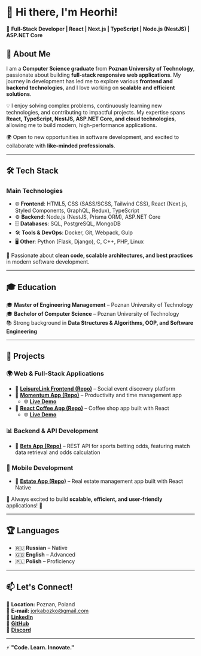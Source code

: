 # 👋 Hi there, I'm Heorhi!  

🚀 **Full-Stack Developer | React | Next.js | TypeScript | Node.js (NestJS) | ASP.NET Core**  

## 📌 About Me  
I am a **Computer Science graduate** from **Poznan University of Technology**, passionate about building **full-stack responsive web applications**. My journey in development has led me to explore various **frontend and backend technologies**, and I love working on **scalable and efficient solutions**.  

💡 I enjoy solving complex problems, continuously learning new technologies, and contributing to impactful projects. My expertise spans **React, TypeScript, NestJS, ASP.NET Core, and cloud technologies**, allowing me to build modern, high-performance applications.  

🌍 Open to new opportunities in software development, and excited to collaborate with **like-minded professionals**.  

---

## 🛠️ Tech Stack  

### **Main Technologies**  
- 🌐 **Frontend**: HTML5, CSS (SASS/SCSS, Tailwind CSS), React (Next.js, Styled Components, GraphQL, Redux), TypeScript  
- ⚙ **Backend**: Node.js (NestJS, Prisma ORM), ASP.NET Core  
- 🗄 **Databases**: SQL, PostgreSQL, MongoDB  
- 🛠 **Tools & DevOps**: Docker, Git, Webpack, Gulp  
- 🖥 **Other**: Python (Flask, Django), C, C++, PHP, Linux  

📌 Passionate about **clean code, scalable architectures, and best practices** in modern software development.  

---

## 🎓 Education  
🎓 **Master of Engineering Management** – Poznan University of Technology  
🎓 **Bachelor of Computer Science** – Poznan University of Technology  
📚 Strong background in **Data Structures & Algorithms, OOP, and Software Engineering**  

---

## 💼 Projects  

### 🌍 Web & Full-Stack Applications  
- 🔹 **[LeisureLink Frontend (Repo)](https://github.com/Joramba/LeisureLink_frontend)** – Social event discovery platform  
- 🔹 **[Momentum App (Repo)](https://github.com/Joramba/momentum/)** – Productivity and time management app  
  - 🌐 **[Live Demo](https://joramba.github.io/momentum/momentum/)**  
- 🔹 **[React Coffee App (Repo)](https://github.com/Joramba/Coffee_app)** – Coffee shop app built with React  
  - 🌐 **[Live Demo](https://joramba.github.io/Coffee_app/)**  

### 📊 Backend & API Development  
- 🔹 **[Bets App (Repo)](https://github.com/Joramba/bet_app)** – REST API for sports betting odds, featuring match data retrieval and odds calculation  

### 📱 Mobile Development  
- 🔹 **[Estate App (Repo)](https://github.com/Joramba/Estate_app)** – Real estate management app built with React Native  


📌 Always excited to build **scalable, efficient, and user-friendly** applications! 🚀  

---

## 🏆 Languages  
- 🇷🇺 **Russian** – Native  
- 🇬🇧 **English** – Advanced 
- 🇵🇱 **Polish** – Proficiency 

---

## 📫 Let's Connect!  

📍 **Location:** Poznan, Poland  
📧 **E-mail:** [jorkabozko@gmail.com](mailto:jorkabozko@gmail.com)  
💼 **[LinkedIn](https://www.linkedin.com/in/heorhi-bazhko-180721238/)**  
🐙 **[GitHub](https://github.com/Joramba)**  
💬 **[Discord](https://discordapp.com/users/298040828813901825/)**  

---

⚡ **"Code. Learn. Innovate."**  


